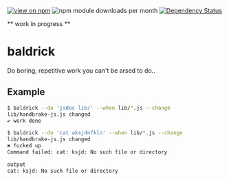 [![view on npm](http://img.shields.io/npm/v/baldrick.svg)](https://www.npmjs.org/package/baldrick)
![npm module downloads per month](http://img.shields.io/npm/dm/baldrick.svg)
[![Dependency Status](https://david-dm.org/75lb/baldrick.svg)](https://david-dm.org/75lb/baldrick)

** work in progress ** 

baldrick
========
Do boring, repetitive work you can't be arsed to do.. 

Example
-------
```sh
$ baldrick --do 'jsdoc lib/' --when lib/*.js --change
lib/handbrake-js.js changed
✔︎ work done
```

```sh
$ baldrick --do 'cat aksjdnfkln' --when lib/*.js --change
lib/handbrake-js.js changed
✖ fucked up
Command failed: cat: ksjd: No such file or directory

output
cat: ksjd: No such file or directory
```
